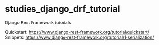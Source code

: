# studies_django_drf_tutorial

Django Rest Framework tutorials

Quickstart: https://www.django-rest-framework.org/tutorial/quickstart/  
Snippets: https://www.django-rest-framework.org/tutorial/1-serialization/
